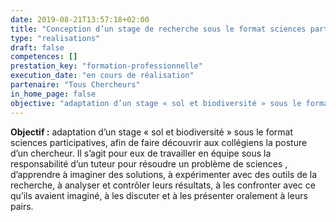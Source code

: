 ```yaml
---
date: 2019-08-21T13:57:18+02:00
title: "Conception d’un stage de recherche sous le format sciences participatives pour collégiens sur la thématique des sols et de leur biodiversité"
type: "realisations"
draft: false
competences: []
prestation_key: "formation-professionnelle"
execution_date: "en cours de réalisation"
partenaire: "Tous Chercheurs"
in_home_page: false
objective: "adaptation d’un stage « sol et biodiversité » sous le format sciences participatives, afin de faire découvrir aux collégiens la posture d’un chercheur.  Il s’agit pour eux de travailler en équipe sous la responsabilité d’un tuteur pour résoudre un problème de sciences , d’apprendre à imaginer des solutions, à expérimenter avec des outils de la recherche, à analyser et contrôler leurs résultats, à les confronter avec ce qu’ils avaient imaginé, à les discuter et à les présenter oralement à leurs pairs."
---
```


**Objectif :** adaptation d’un stage « sol et biodiversité » sous le format sciences participatives, afin de faire découvrir aux collégiens la posture d’un chercheur.  Il s’agit pour eux de travailler en équipe sous la responsabilité d’un tuteur pour résoudre un problème de sciences , d’apprendre à imaginer des solutions, à expérimenter avec des outils de la recherche, à analyser et contrôler leurs résultats, à les confronter avec ce qu’ils avaient imaginé, à les discuter et à les présenter oralement à leurs pairs.
<!--more-->